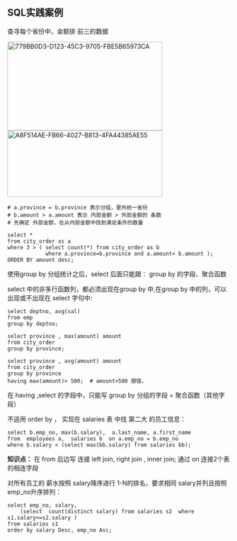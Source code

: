## SQL实践案例



查寻每个省份中，金额排 前三的数据

<img src="https://tva1.sinaimg.cn/large/008i3skNly1guryq33sqkj60q00g0mys02.jpg" alt="779BB0D3-D123-45C3-9705-FBE5B65973CA" width="350" height="200" />          <img src="https://tva1.sinaimg.cn/large/008i3skNly1guryq7vz98j60pe08swfa02.jpg" alt="A8F514AE-FB66-4027-B813-4FA44385AE55" width="350" height="150" />



```mysql
# a.province = b.province 表示分组，里外统一省份
# b.amount > a.amount 表示 内部金额 > 外部金额的 条数
# 先确定 外部金额，在从内部金额中找到满足条件的数量

select * 
from city_order as a 
where 3 > ( select count(*) from city_order as b 
            where a.province=b.province and a.amount< b.amount );
ORDER BY amount desc;
```

使用group by 分组统计之后，select 后面只能跟：  group by 的字段、聚合函数

select 中的非多行函数列，都必须出现在group by 中,在group by 中的列，可以出现或不出现在 select 字句中:

```mysql
select deptno, avg(sal)
from emp
group by deptno;
```



```mysql
select province , max(amount) amount
from city_order
group by province;

select province , avg(amount) amount
from city_order
group by province
having max(amount)> 500;  # amount>500 报错，
```

在 having ,select 的字段中，只能写 group by 分组的字段 + 聚合函数（其他字段）



不适用 order by ， 实现在 salaries 表 中找 第二大 的员工信息：

```mysql
select b.emp_no, max(b.salary),  a.last_name, a.first_name
from  employees a,  salaries b  on a.emp_no = b.emp_no
where b.salary < (select max(bb.salary) from salaries bb);
```

**知识点：**
在 from 后边写 连接 left join,  right join ,  inner join;   通过 on  连接2个表的相连字段

  

对所有员工的 薪水按照 salary降序进行 1-N的排名，要求相同 salary并列且按照 emp_no升序排列：

```mysql
select emp_no, salary, 
    (select  count(distinct salary) from salaries s2  where s1.salary<=s2.salary )
from salaries s1
order by salary Desc, emp_no Asc;
```


